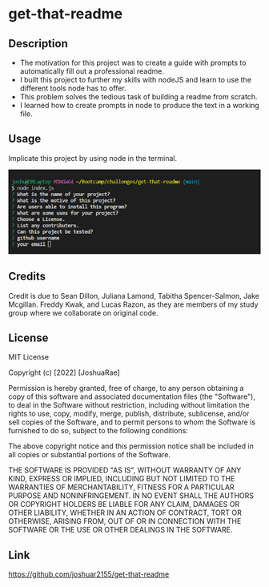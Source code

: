 # get-that-readme

## Description

- The motivation for this project was to create a guide with prompts to automatically fill out a professional readme.
- I built this project to further my skills with nodeJS and learn to use the different tools node has to offer.
- This problem solves the tedious task of building a readme from scratch.
- I learned how to create prompts in node to produce the text in a working file.

## Usage

Implicate this project by using node in the terminal.

![Screenshot](./images/terminal.png)

## Credits

Credit is due to Sean Dillon, Juliana Lamond, Tabitha Spencer-Salmon, Jake Mcgillan. Freddy Kwak, and Lucas Razon, as they are members of my study group where we collaborate on original code. 

## License

MIT License

Copyright (c) [2022] [JoshuaRae]

Permission is hereby granted, free of charge, to any person obtaining a copy
of this software and associated documentation files (the "Software"), to deal
in the Software without restriction, including without limitation the rights
to use, copy, modify, merge, publish, distribute, sublicense, and/or sell
copies of the Software, and to permit persons to whom the Software is
furnished to do so, subject to the following conditions:

The above copyright notice and this permission notice shall be included in all
copies or substantial portions of the Software.

THE SOFTWARE IS PROVIDED "AS IS", WITHOUT WARRANTY OF ANY KIND, EXPRESS OR
IMPLIED, INCLUDING BUT NOT LIMITED TO THE WARRANTIES OF MERCHANTABILITY,
FITNESS FOR A PARTICULAR PURPOSE AND NONINFRINGEMENT. IN NO EVENT SHALL THE
AUTHORS OR COPYRIGHT HOLDERS BE LIABLE FOR ANY CLAIM, DAMAGES OR OTHER
LIABILITY, WHETHER IN AN ACTION OF CONTRACT, TORT OR OTHERWISE, ARISING FROM,
OUT OF OR IN CONNECTION WITH THE SOFTWARE OR THE USE OR OTHER DEALINGS IN THE
SOFTWARE.


## Link

https://github.com/joshuar2155/get-that-readme